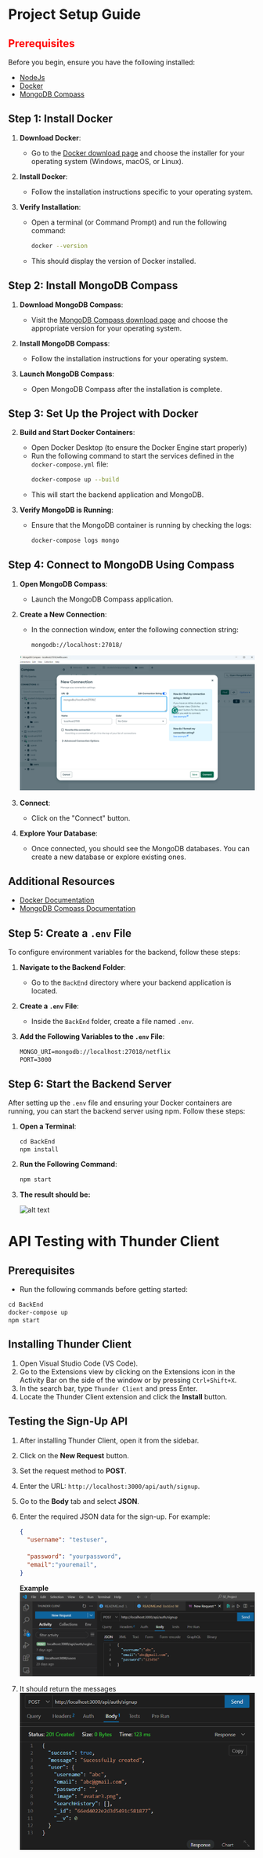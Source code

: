 # Project Setup Guide
## <span style="color:red">Prerequisites</span>

Before you begin, ensure you have the following installed:
- [NodeJs](https://nodejs.org/en)
- [Docker](https://docs.docker.com/get-docker/)
- [MongoDB Compass](https://www.mongodb.com/try/download/compass)

## Step 1: Install Docker

1. **Download Docker**:
   - Go to the [Docker download page](https://docs.docker.com/get-docker/) and choose the installer for your operating system (Windows, macOS, or Linux).

2. **Install Docker**:
   - Follow the installation instructions specific to your operating system.

3. **Verify Installation**:
   - Open a terminal (or Command Prompt) and run the following command:
     ```bash
     docker --version
     ```
   - This should display the version of Docker installed.

## Step 2: Install MongoDB Compass

1. **Download MongoDB Compass**:
   - Visit the [MongoDB Compass download page](https://www.mongodb.com/try/download/compass) and choose the appropriate version for your operating system.

2. **Install MongoDB Compass**:
   - Follow the installation instructions for your operating system.

3. **Launch MongoDB Compass**:
   - Open MongoDB Compass after the installation is complete.

## Step 3: Set Up the Project with Docker


2. **Build and Start Docker Containers**:
   - Open Docker Desktop (to ensure the Docker Engine start properly)
   - Run the following command to start the services defined in the `docker-compose.yml` file:
     ```bash
     docker-compose up --build
     ```
   - This will start the backend application and MongoDB.

3. **Verify MongoDB is Running**:
   - Ensure that the MongoDB container is running by checking the logs:
     ```bash
     docker-compose logs mongo
     ```

## Step 4: Connect to MongoDB Using Compass

1. **Open MongoDB Compass**:
   - Launch the MongoDB Compass application.

2. **Create a New Connection**:
   - In the connection window, enter the following connection string:
     ```
     mongodb://localhost:27018/
     ```

   ![alt text](./assets/readme/image.png)

3. **Connect**:
   - Click on the "Connect" button.

4. **Explore Your Database**:
   - Once connected, you should see the MongoDB databases. You can create a new database or explore existing ones.

## Additional Resources

- [Docker Documentation](https://docs.docker.com/)
- [MongoDB Compass Documentation](https://docs.mongodb.com/compass/current/)
## Step 5: Create a `.env` File

To configure environment variables for the backend, follow these steps:

1. **Navigate to the Backend Folder**:
   - Go to the `BackEnd` directory where your backend application is located.

2. **Create a `.env` File**:
   - Inside the `BackEnd` folder, create a file named `.env`.
   
3. **Add the Following Variables to the `.env` File**:
   ```plaintext
   MONGO_URI=mongodb://localhost:27018/netflix
   PORT=3000
## Step 6: Start the Backend Server

After setting up the `.env` file and ensuring your Docker containers are running, you can start the backend server using npm. Follow these steps:


1. **Open a Terminal**:
   ```
   cd BackEnd
   npm install
   ```

2. **Run the Following Command**:
   ```bash
   npm start
3. **The result should be:**

   ![alt text](./assets/readme/image-1.png)
# API Testing with Thunder Client

## Prerequisites
   - Run the following commands before getting started:
   ```
   cd BackEnd
   docker-compose up
   npm start
   ```

## Installing Thunder Client

1. Open Visual Studio Code (VS Code).
2. Go to the Extensions view by clicking on the Extensions icon in the Activity Bar on the side of the window or by pressing `Ctrl+Shift+X`.
3. In the search bar, type `Thunder Client` and press Enter.
4. Locate the Thunder Client extension and click the **Install** button.

## Testing the Sign-Up API

1. After installing Thunder Client, open it from the sidebar.
2. Click on the **New Request** button.
3. Set the request method to **POST**.
4. Enter the URL: `http://localhost:3000/api/auth/signup`.
5. Go to the **Body** tab and select **JSON**.
6. Enter the required JSON data for the sign-up. For example:
   ```json
   {
     "username": "testuser",

     "password": "yourpassword",
     "email":"youremail",
   }
   ```
   **Example**
   ![alt text](./assets/readme/thunder-request.png)

7. It should return the messages
   ![alt text](./assets/readme/thunder-response.png)
